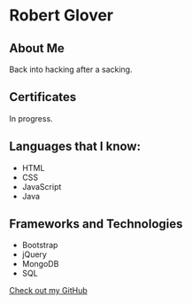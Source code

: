 # Robert Glover

## About Me

Back into hacking after a sacking.

## Certificates
In progress.

## Languages that I know:

- HTML
- CSS
- JavaScript
- Java


## Frameworks and Technologies

- Bootstrap
- jQuery
- MongoDB
- SQL

[Check out my GitHub](https://github.com/robertfg)
